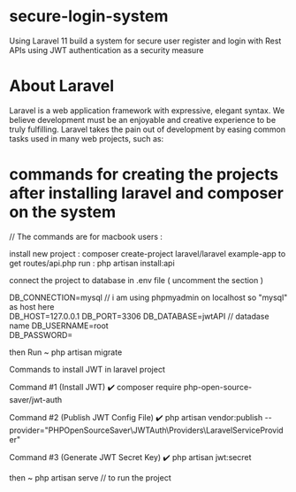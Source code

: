 # secure-login-system
Using Laravel 11 build a system for secure user register and login with  Rest APIs using JWT authentication as a security measure 
# About Laravel
Laravel is a web application framework with expressive, elegant syntax. We believe development must be an enjoyable and creative experience to be truly fulfilling. Laravel takes the pain out of development by easing common tasks used in many web projects, such as:

# commands for creating the projects after installing laravel and composer on the system

// The commands are for macbook users :

install new project :
composer create-project laravel/laravel example-app
to get routes/api.php run :
php artisan install:api

connect the project to database 
in .env file  ( uncomment the section )

DB_CONNECTION=mysql // i am using phpmyadmin on localhost so "mysql" as host here  
DB_HOST=127.0.0.1
DB_PORT=3306
DB_DATABASE=jwtAPI  // datadase name
DB_USERNAME=root    
DB_PASSWORD=


then Run ~
php artisan migrate 

Commands to install JWT in laravel project 

Command #1 (Install JWT)
✔️ composer require php-open-source-saver/jwt-auth

Command #2 (Publish JWT Config File)
✔️ php artisan vendor:publish --provider="PHPOpenSourceSaver\JWTAuth\Providers\LaravelServiceProvider"

Command #3 (Generate JWT Secret Key)
✔️ php artisan jwt:secret

then ~
php artisan serve // to run the project 

